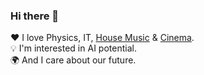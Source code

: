 ### Hi there 👋

<!--
**RedaPengam/RedaPengam** is a ✨ _special_ ✨ repository because its `README.md` (this file) appears on your GitHub profile.

Here are some ideas to get you started:

- 🔭 I’m currently working on ...
- 🌱 I’m currently learning ...
- 👯 I’m looking to collaborate on ...
- 🤔 I’m looking for help with ...
- 💬 Ask me about ...
- 📫 How to reach me: ...
- 😄 Pronouns: ...
- ⚡ Fun fact: ...
-->

❤️ I love Physics, IT, [House Music](https://open.spotify.com/user/21bwbmnlaao7s4zp7zbgphtyy) & [Cinema](https://trakt.tv/users/pitiquill).</br>
💡 I'm interested in AI potential.</br>
🌍 And I care about our future.</br>
